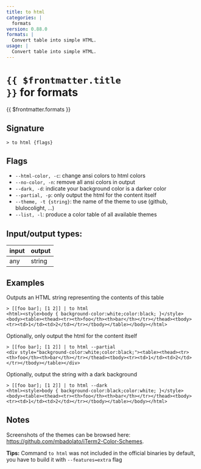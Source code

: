```yaml
---
title: to html
categories: |
  formats
version: 0.88.0
formats: |
  Convert table into simple HTML.
usage: |
  Convert table into simple HTML.
---
```

<!-- This file is automatically generated. Please edit the command in https://github.com/nushell/nushell instead. -->

# <code>{{ $frontmatter.title }}</code> for formats

<div class='command-title'>{{ $frontmatter.formats }}</div>

## Signature

```> to html {flags} ```

## Flags

 -  `--html-color, -c`: change ansi colors to html colors
 -  `--no-color, -n`: remove all ansi colors in output
 -  `--dark, -d`: indicate your background color is a darker color
 -  `--partial, -p`: only output the html for the content itself
 -  `--theme, -t {string}`: the name of the theme to use (github, blulocolight, ...)
 -  `--list, -l`: produce a color table of all available themes


## Input/output types:

| input | output |
| ----- | ------ |
| any   | string |

## Examples

Outputs an  HTML string representing the contents of this table
```nu
> [[foo bar]; [1 2]] | to html
<html><style>body { background-color:white;color:black; }</style><body><table><thead><tr><th>foo</th><th>bar</th></tr></thead><tbody><tr><td>1</td><td>2</td></tr></tbody></table></body></html>
```

Optionally, only output the html for the content itself
```nu
> [[foo bar]; [1 2]] | to html --partial
<div style="background-color:white;color:black;"><table><thead><tr><th>foo</th><th>bar</th></tr></thead><tbody><tr><td>1</td><td>2</td></tr></tbody></table></div>
```

Optionally, output the string with a dark background
```nu
> [[foo bar]; [1 2]] | to html --dark
<html><style>body { background-color:black;color:white; }</style><body><table><thead><tr><th>foo</th><th>bar</th></tr></thead><tbody><tr><td>1</td><td>2</td></tr></tbody></table></body></html>
```

## Notes
Screenshots of the themes can be browsed here: https://github.com/mbadolato/iTerm2-Color-Schemes.

**Tips:** Command `to html` was not included in the official binaries by default, you have to build it with `--features=extra` flag